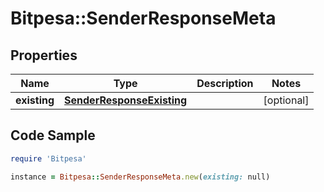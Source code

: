 # Bitpesa::SenderResponseMeta

## Properties

Name | Type | Description | Notes
------------ | ------------- | ------------- | -------------
**existing** | [**SenderResponseExisting**](SenderResponseExisting.md) |  | [optional] 

## Code Sample

```ruby
require 'Bitpesa'

instance = Bitpesa::SenderResponseMeta.new(existing: null)
```



